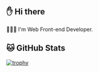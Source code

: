 ## ✋ Hi there
👨🏻‍💻 I'm Web Front-end Developer.

## 🐱 GitHub Stats

[![trophy](https://github-profile-trophy.vercel.app/?username=flt3150sk&theme=onedark&column=7
)](https://github.com/ryo-ma/github-profile-trophy)
